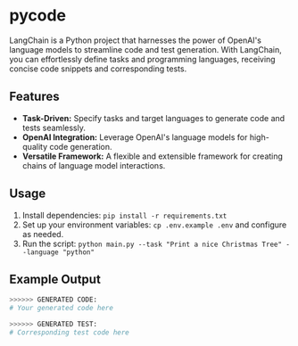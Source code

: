 # pycode

LangChain is a Python project that harnesses the power of OpenAI's language models to streamline code and test generation. With LangChain, you can effortlessly define tasks and programming languages, receiving concise code snippets and corresponding tests.

## Features

- **Task-Driven:** Specify tasks and target languages to generate code and tests seamlessly.
- **OpenAI Integration:** Leverage OpenAI's language models for high-quality code generation.
- **Versatile Framework:** A flexible and extensible framework for creating chains of language model interactions.

## Usage

1. Install dependencies: `pip install -r requirements.txt`
2. Set up your environment variables: `cp .env.example .env` and configure as needed.
3. Run the script: `python main.py --task "Print a nice Christmas Tree" --language "python"`

## Example Output

```python
>>>>>> GENERATED CODE:
# Your generated code here

>>>>>> GENERATED TEST:
# Corresponding test code here
